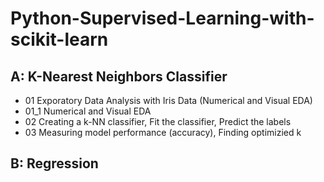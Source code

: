 # Python-Supervised-Learning-with-scikit-learn

## A: K-Nearest Neighbors Classifier
* 01 Exporatory Data Analysis with Iris Data (Numerical and Visual EDA)
* 01_1 Numerical and Visual EDA
* 02 Creating a k-NN classifier, Fit the classifier, Predict the labels 
* 03 Measuring model performance (accuracy), Finding optimizied k

## B: Regression
